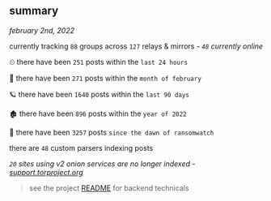 
## summary
_february 2nd, 2022_

currently tracking `88` groups across `127` relays & mirrors - _`48` currently online_

⏲ there have been `251` posts within the `last 24 hours`

🦈 there have been `271` posts within the `month of february`

🪐 there have been `1640` posts within the `last 90 days`

🏚 there have been `896` posts within the `year of 2022`

🦕 there have been `3257` posts `since the dawn of ransomwatch`

there are `48` custom parsers indexing posts

_`20` sites using v2 onion services are no longer indexed - [support.torproject.org](https://support.torproject.org/onionservices/v2-deprecation/)_

> see the project [README](https://github.com/thetanz/ransomwatch#ransomwatch--) for backend technicals
